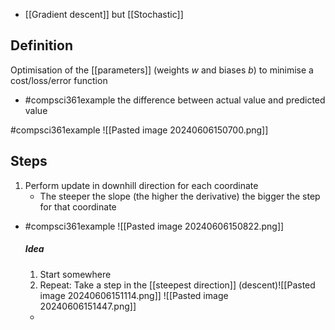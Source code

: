 - [[Gradient descent]] but [[Stochastic]]
## Definition
Optimisation of the [[parameters]] (weights $w$ and biases $b$) to minimise a cost/loss/error function
- #compsci361example the difference between actual value and predicted value

#compsci361example ![[Pasted image 20240606150700.png]]
## Steps
1. Perform update in downhill direction for each coordinate
	- The steeper the slope (the higher the derivative) the bigger the step for that coordinate
- #compsci361example ![[Pasted image 20240606150822.png]]
	##### **Idea**
	1. Start somewhere
	2. Repeat: Take a step in the [[steepest direction]] (descent)![[Pasted image 20240606151114.png]]
		![[Pasted image 20240606151447.png]]
	- 
